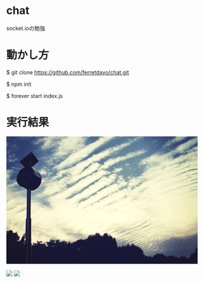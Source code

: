# chat
socket.ioの勉強

# 動かし方

  $ git clone https://github.com/ferretdayo/chat.git
  
  $ npm init
  
  $ forever start index.js

# 実行結果

![ヘッダー](header.JPG)

<img src="http://imgur.com/pC3LikN">

<img src="http://imgur.com/lyp4Qj4">
